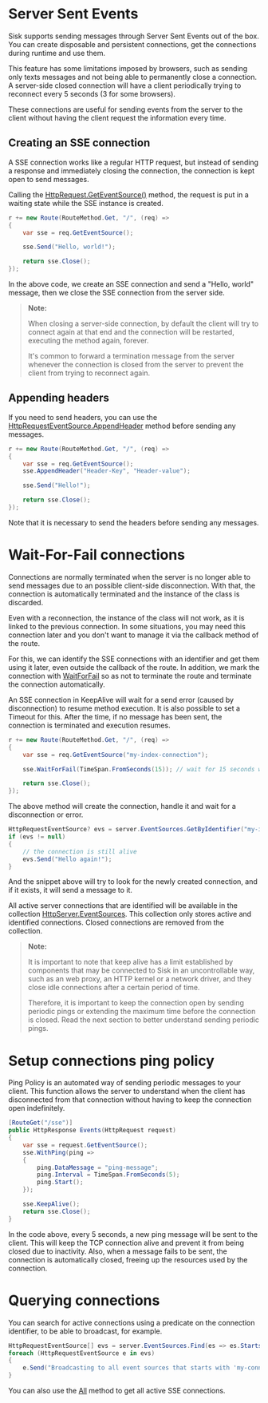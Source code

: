 # Server Sent Events

Sisk supports sending messages through Server Sent Events out of the box. You can create disposable and persistent connections, get the connections during runtime and use them.

This feature has some limitations imposed by browsers, such as sending only texts messages and not being able to permanently close a connection. A server-side closed connection will have a client periodically trying to reconnect every 5 seconds (3 for some browsers).

These connections are useful for sending events from the server to the client without having the client request the information every time.

## Creating an SSE connection

A SSE connection works like a regular HTTP request, but instead of sending a response and immediately closing the connection, the connection is kept open to send messages.

Calling the [HttpRequest.GetEventSource()](/api/Sisk.Core.Http.HttpRequest.GetEventSource) method, the request is put in a waiting state while the SSE instance is created.

```cs
r += new Route(RouteMethod.Get, "/", (req) =>
{
    var sse = req.GetEventSource();

    sse.Send("Hello, world!");

    return sse.Close();
});
```

In the above code, we create an SSE connection and send a "Hello, world" message, then we close the SSE connection from the server side.

> **Note:**
>
> When closing a server-side connection, by default the client will try to connect again at that end and the connection will be restarted, executing the method again, forever.
>
> It's common to forward a termination message from the server whenever the connection is closed from the server to prevent the client from trying to reconnect again.

## Appending headers

If you need to send headers, you can use the [HttpRequestEventSource.AppendHeader](/api/Sisk.Core.Http.Streams.HttpRequestEventSource.AppendHeader) method before sending any messages.

```cs
r += new Route(RouteMethod.Get, "/", (req) =>
{
    var sse = req.GetEventSource();
    sse.AppendHeader("Header-Key", "Header-value");

    sse.Send("Hello!");

    return sse.Close();
});
```

Note that it is necessary to send the headers before sending any messages.

# Wait-For-Fail connections

Connections are normally terminated when the server is no longer able to send messages due to an possible client-side disconnection. With that, the connection is automatically terminated and the instance of the class is discarded.

Even with a reconnection, the instance of the class will not work, as it is linked to the previous connection. In some situations, you may need this connection later and you don't want to manage it via the callback method of the route.

For this, we can identify the SSE connections with an identifier and get them using it later, even outside the callback of the route. In addition, we mark the connection with [WaitForFail](/api/Sisk.Core.Http.Streams.HttpRequestEventSource.WaitForFail) so as not to terminate the route and terminate the connection automatically.

An SSE connection in KeepAlive will wait for a send error (caused by disconnection) to resume method execution. It is also possible to set a Timeout for this. After the time, if no message has been sent, the connection is terminated and execution resumes.

```cs
r += new Route(RouteMethod.Get, "/", (req) =>
{
    var sse = req.GetEventSource("my-index-connection");

    sse.WaitForFail(TimeSpan.FromSeconds(15)); // wait for 15 seconds without any message before terminating the connection

    return sse.Close();
});
```

The above method will create the connection, handle it and wait for a disconnection or error.

```cs
HttpRequestEventSource? evs = server.EventSources.GetByIdentifier("my-index-connection");
if (evs != null)
{
    // the connection is still alive
    evs.Send("Hello again!");
}
```

And the snippet above will try to look for the newly created connection, and if it exists, it will send a message to it.

All active server connections that are identified will be available in the collection [HttpServer.EventSources](/api/Sisk.Core.Http.HttpServer.EventSources). This collection only stores active and identified connections. Closed connections are removed from the collection.

> **Note:**
>
> It is important to note that keep alive has a limit established by components that may be connected to Sisk in an uncontrollable way, such as an web proxy, an HTTP kernel or a network driver, and they close idle connections after a certain period of time.
>
> Therefore, it is important to keep the connection open by sending periodic pings or extending the maximum time before the connection is closed. Read the next section to better understand sending periodic pings.

# Setup connections ping policy

Ping Policy is an automated way of sending periodic messages to your client. This function allows the server to understand when the client has disconnected from that connection without having to keep the connection open indefinitely.

```cs
[RouteGet("/sse")]
public HttpResponse Events(HttpRequest request)
{
    var sse = request.GetEventSource();
    sse.WithPing(ping =>
    {
        ping.DataMessage = "ping-message";
        ping.Interval = TimeSpan.FromSeconds(5);
        ping.Start();
    });

    sse.KeepAlive();
    return sse.Close();
}
```

In the code above, every 5 seconds, a new ping message will be sent to the client. This will keep the TCP connection alive and prevent it from being closed due to inactivity. Also, when a message fails to be sent, the connection is automatically closed, freeing up the resources used by the connection.

# Querying connections

You can search for active connections using a predicate on the connection identifier, to be able to broadcast, for example.

```cs
HttpRequestEventSource[] evs = server.EventSources.Find(es => es.StartsWith("my-connection-"));
foreach (HttpRequestEventSource e in evs)
{
    e.Send("Broadcasting to all event sources that starts with 'my-connection-'");
}
```

You can also use the [All](/api/Sisk.Core.Http.Streams.HttpEventSourceCollection.All) method to get all active SSE connections.
